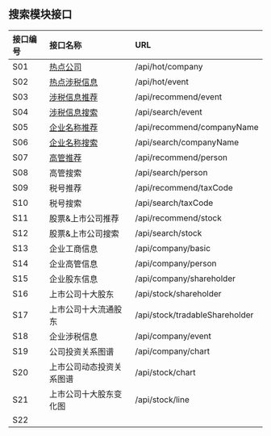 ## 搜索模块接口

| 接口编号 | 接口名称 | URL |
| :--- | :--- | :--- |
| S01 | [热点公司](/热点公司.md) | /api/hot/company |
| S02 | [热点涉税信息](/热点涉税事件.md) | /api/hot/event |
| S03 | [涉税信息推荐](/涉税信息推荐.md) | /api/recommend/event |
| S04 | [涉税信息搜索](/she-shui-xin-xi-sou-suo.md) | /api/search/event |
| S05 | [企业名称推荐](/qi-ye-ming-cheng-tui-jian.md) | /api/recommend/companyName |
| S06 | [企业名称搜索](/qi-ye-ming-cheng-sou-suo.md) | /api/search/companyName |
| S07 | [高管推荐](/gao-guan-tui-jian.md) | /api/recommend/person |
| S08 | 高管搜索 | /api/search/person |
| S09 | 税号推荐 | /api/recommend/taxCode |
| S10 | 税号搜索 | /api/search/taxCode |
| S11 | 股票&上市公司推荐 | /api/recommend/stock |
| S12 | 股票&上市公司搜索 | /api/search/stock |
| S13 | 企业工商信息 | /api/company/basic |
| S14 | 企业高管信息 | /api/company/person |
| S15 | 企业股东信息 | /api/company/shareholder |
| S16 | 上市公司十大股东 | /api/stock/shareholder |
| S17 | 上市公司十大流通股东 | /api/stock/tradableShareholder |
| S18 | 企业涉税信息 | /api/company/event |
| S19 | 公司投资关系图谱 | /api/company/chart |
| S20 | 上市公司动态投资关系图谱 | /api/stock/chart |
| S21 | 上市公司十大股东变化图 | /api/stock/line |
| S22 |  |  |




